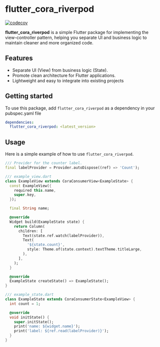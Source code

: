 # flutter_cora_riverpod

[![codecov](https://codecov.io/github/albinpk/flutter_cora/graph/badge.svg?token=D40JS077DY)](https://codecov.io/github/albinpk/flutter_cora)

**flutter_cora_riverpod** is a simple Flutter package for implementing the view-controller pattern, helping you separate UI and business logic to maintain cleaner and more organized code.

## Features

- Separate UI (View) from business logic (State).
- Promote clean architecture for Flutter applications.
- Lightweight and easy to integrate into existing projects

## Getting started

To use this package, add `flutter_cora_riverpod` as a dependency in your pubspec.yaml file

```yaml
dependencies:
  flutter_cora_riverpod: <latest_version>
```

## Usage

Here is a simple example of how to use `flutter_cora_riverpod`.

```dart
/// Provider for the counter label.
final labelProvider = Provider.autoDispose((ref) => 'Count');

/// example_view.dart
class ExampleView extends CoraConsumerView<ExampleState> {
  const ExampleView({
    required this.name,
    super.key,
  });

  final String name;

  @override
  Widget build(ExampleState state) {
    return Column(
      children: [
        Text(state.ref.watch(labelProvider)),
        Text(
          '${state.count}',
          style: Theme.of(state.context).textTheme.titleLarge,
        ),
      ],
    );
  }

  @override
  ExampleState createState() => ExampleState();
}

/// example_state.dart
class ExampleState extends CoraConsumerState<ExampleView> {
  int count = 1;

  @override
  void initState() {
    super.initState();
    print('name: ${widget.name}');
    print('label: ${ref.read(labelProvider)}');
  }
}
```
